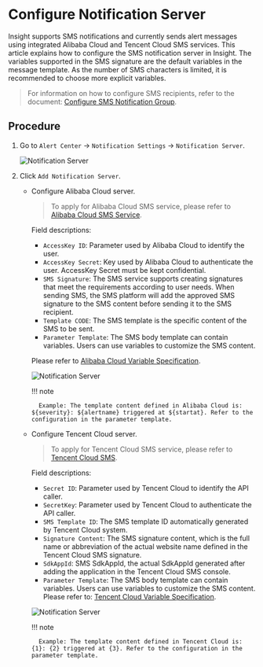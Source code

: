 # Configure Notification Server

Insight supports SMS notifications and currently sends alert messages using integrated Alibaba Cloud and Tencent Cloud SMS services. This article explains how to configure the SMS notification server in Insight. The variables supported in the SMS signature are the default variables in the message template. As the number of SMS characters is limited, it is recommended to choose more explicit variables.

> For information on how to configure SMS recipients, refer to the document: [Configure SMS Notification Group](../../user-guide/alert-center/message.md).

## Procedure

1. Go to `Alert Center` -> `Notification Settings` -> `Notification Server`.

    ![Notification Server](https://docs.daocloud.io/daocloud-docs-images/docs/en/docs/insight/images/sms01.png)

2. Click `Add Notification Server`.

    - Configure Alibaba Cloud server.

        > To apply for Alibaba Cloud SMS service, please refer to [Alibaba Cloud SMS Service](https://help.aliyun.com/document_detail/108062.html?spm=a2c4g.57535.0.0.2cec637ffna8ye).

        Field descriptions:

        - `AccessKey ID`: Parameter used by Alibaba Cloud to identify the user.
        - `AccessKey Secret`: Key used by Alibaba Cloud to authenticate the user. AccessKey Secret must be kept confidential.
        - `SMS Signature`: The SMS service supports creating signatures that meet the requirements according to user needs. When sending SMS, the SMS platform will add the approved SMS signature to the SMS content before sending it to the SMS recipient.
        - `Template CODE`: The SMS template is the specific content of the SMS to be sent.
        - `Parameter Template`: The SMS body template can contain variables. Users can use variables to customize the SMS content.

        Please refer to [Alibaba Cloud Variable Specification](https://help.aliyun.com/document_detail/463270.html).

        ![Notification Server](https://docs.daocloud.io/daocloud-docs-images/docs/en/docs/insight/images/sms02.png)

        !!! note

            Example: The template content defined in Alibaba Cloud is: ${severity}: ${alertname} triggered at ${startat}. Refer to the configuration in the parameter template.

    - Configure Tencent Cloud server.

        > To apply for Tencent Cloud SMS service, please refer to [Tencent Cloud SMS](https://cloud.tencent.com/document/product/382/37794).

        Field descriptions:

        - `Secret ID`: Parameter used by Tencent Cloud to identify the API caller.
        - `SecretKey`: Parameter used by Tencent Cloud to authenticate the API caller.
        - `SMS Template ID`: The SMS template ID automatically generated by Tencent Cloud system.
        - `Signature Content`: The SMS signature content, which is the full name or abbreviation of the actual website name defined in the Tencent Cloud SMS signature.
        - `SdkAppId`: SMS SdkAppId, the actual SdkAppId generated after adding the application in the Tencent Cloud SMS console.
        - `Parameter Template`: The SMS body template can contain variables. Users can use variables to customize the SMS content. Please refer to: [Tencent Cloud Variable Specification](https://cloud.tencent.com/document/product/382/39023#.E5.8F.98.E9.87.8F.E8.A7.84.E8.8C.83.3Ca-id.3D.22variable.22.3E.3C.2Fa.3E).

        ![Notification Server](https://docs.daocloud.io/daocloud-docs-images/docs/en/docs/insight/images/sms03.png)

        !!! note

            Example: The template content defined in Tencent Cloud is: {1}: {2} triggered at {3}. Refer to the configuration in the parameter template.
